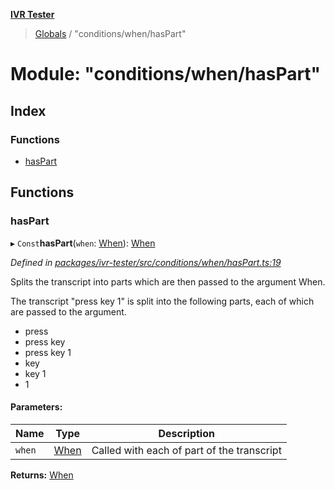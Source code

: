 **[IVR Tester](../README.md)**

> [Globals](../README.md) / "conditions/when/hasPart"

# Module: "conditions/when/hasPart"

## Index

### Functions

* [hasPart](_conditions_when_haspart_.md#haspart)

## Functions

### hasPart

▸ `Const`**hasPart**(`when`: [When](_conditions_when_when_.md#when)): [When](_conditions_when_when_.md#when)

*Defined in [packages/ivr-tester/src/conditions/when/hasPart.ts:19](https://github.com/SketchingDev/ivr-tester/blob/f35425d/packages/ivr-tester/src/conditions/when/hasPart.ts#L19)*

Splits the transcript into parts which are then passed to the argument When.

The transcript "press key 1" is split into the following parts, each of which are
passed to the argument.
  * press
  * press key
  * press key 1
  * key
  * key 1
  * 1

#### Parameters:

Name | Type | Description |
------ | ------ | ------ |
`when` | [When](_conditions_when_when_.md#when) | Called with each of part of the transcript  |

**Returns:** [When](_conditions_when_when_.md#when)

